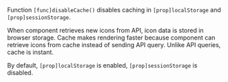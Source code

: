 Function `[func]disableCache()` disables caching in `[prop]localStorage` and `[prop]sessionStorage`.

When component retrieves new icons from API, icon data is stored in browser storage. Cache makes rendering faster because component can retrieve icons from cache instead of sending API query. Unlike API queries, cache is instant.

By default, `[prop]localStorage` is enabled, `[prop]sessionStorage` is disabled.
